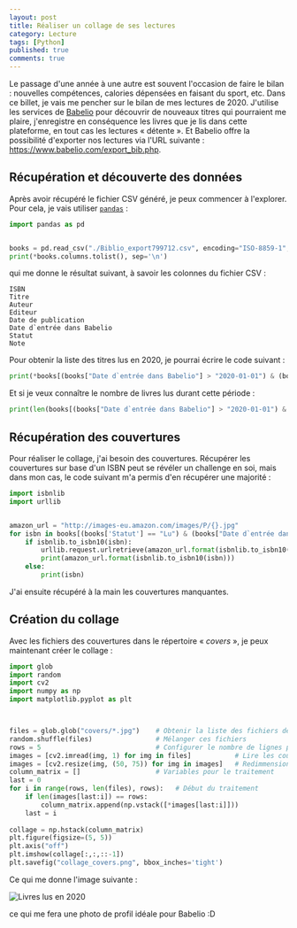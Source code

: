 ```yaml
---
layout: post
title: Réaliser un collage de ses lectures
category: Lecture
tags: [Python]
published: true
comments: true
---
```


Le passage d'une année à une autre est souvent l'occasion de faire le
bilan : nouvelles compétences, calories dépensées en faisant du sport,
etc. Dans ce billet, je vais me pencher sur le bilan de mes lectures
de 2020. J'utilise les services de [Babelio](https://www.babelio.com/)
pour découvrir de nouveaux titres qui pourraient me plaire,
j'enregistre en conséquence les livres que je lis dans cette
plateforme, en tout cas les lectures « détente ». Et Babelio offre la
possibilité d'exporter nos lectures via l'URL suivante :
<https://www.babelio.com/export_bib.php>. 

## Récupération et découverte des données

Après avoir récupéré le fichier CSV généré, je peux commencer à
l'explorer. Pour cela, je vais utiliser
[`pandas`](https://pandas.pydata.org/) : 

```python
import pandas as pd


books = pd.read_csv("./Biblio_export799712.csv", encoding="ISO-8859-1", sep=";")
print(*books.columns.tolist(), sep='\n')
```

qui me donne le résultat suivant, à savoir les colonnes du fichier CSV :

```
ISBN
Titre
Auteur
Editeur
Date de publication
Date d`entrée dans Babelio
Statut
Note
```

Pour obtenir la liste des titres lus en 2020, je pourrai écrire le
code suivant : 

```python
print(*books[(books["Date d`entrée dans Babelio"] > "2020-01-01") & (books["Statut"] == "Lu")]['Titre'], sep='\n')
```

Et si je veux connaître le nombre de livres lus durant cette période : 

```python
print(len(books[(books["Date d`entrée dans Babelio"] > "2020-01-01") & (books["Statut"] == "Lu")]))
```

## Récupération des couvertures

Pour réaliser le collage, j'ai besoin des couvertures. Récupérer les
couvertures sur base d'un ISBN peut se révéler un challenge en soi,
mais dans mon cas, le code suivant m'a permis d'en récupérer une
majorité : 

```python
import isbnlib
import urllib


amazon_url = "http://images-eu.amazon.com/images/P/{}.jpg"
for isbn in books[(books['Statut'] == "Lu") & (books["Date d`entrée dans Babelio"] > "2020-01-01")]["ISBN"]:
    if isbnlib.to_isbn10(isbn):
        urllib.request.urlretrieve(amazon_url.format(isbnlib.to_isbn10(isbn)), "covers/{}.jpg".format(isbnlib.to_isbn13(isbn)))
        print(amazon_url.format(isbnlib.to_isbn10(isbn)))
    else:
        print(isbn)
```

J'ai ensuite récupéré à la main les couvertures manquantes. 

## Création du collage

Avec les fichiers des couvertures dans le répertoire « *covers* », je
peux maintenant créer le collage :

```python
import glob
import random
import cv2
import numpy as np
import matplotlib.pyplot as plt



files = glob.glob("covers/*.jpg")    # Obtenir la liste des fichiers de couvertures
random.shuffle(files)                # Mélanger ces fichiers
rows = 5                             # Configurer le nombre de lignes pour le collage
images = [cv2.imread(img, 1) for img in files]           # Lire les couvertures
images = [cv2.resize(img, (50, 75)) for img in images]   # Redimmensionner les images
column_matrix = []                   # Variables pour le traitement
last = 0
for i in range(rows, len(files), rows):   # Début du traitement
    if len(images[last:i]) == rows:
        column_matrix.append(np.vstack([*images[last:i]]))
    last = i
	
collage = np.hstack(column_matrix)
plt.figure(figsize=(5, 5))
plt.axis("off")
plt.imshow(collage[:,:,::-1])
plt.savefig("collage_covers.png", bbox_inches='tight')
```

Ce qui me donne l'image suivante : 

![Livres lus en 2020](/asseets/img/collage_covers-2020.png)

ce qui me fera une photo de profil idéale pour Babelio :D
